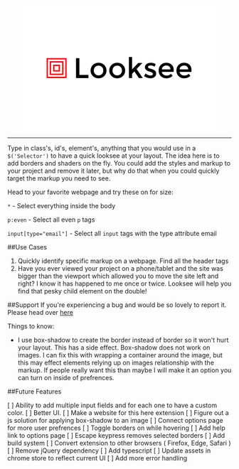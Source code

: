 <p align="center"><img src="https://github.com/Blumed/looksee/blob/master/resources/promo440.png"></p>

<hr>

Type in class's, id's, element's, anything that you would use in a `$('Selector')` to have a quick looksee at your layout. The idea here is to add borders and shaders on the fly.  You could add the styles and markup to your project and remove it later, but why do that when you could quickly target the markup you need to see. 

Head to your favorite webpage and try these on for size:

`*` - Select everything inside the body

`p:even` - Select all even `p` tags

`input[type="email"]` - Select all `input` tags with the type attribute email

##Use Cases
1. Quickly identify specific markup on a webpage. Find all the header tags
2. Have you ever viewed your project on a phone/tablet and the site was bigger than the viewport which allowed you to move the site left and right? I know it has happened to me once or twice. Looksee will help you find that pesky child element on the double!


##Support
If you're experiencing a bug and would be so lovely to report it. Please head over [here](https://github.com/Blumed/looksee/issues)

Things to know:

- I use box-shadow to create the border instead of border so it won't hurt your layout. This has a side effect. Box-shadow does not work on images. I can fix this with wrapping a container around the image, but this may effect elements relying up on images relationship with the markup. If people really want this than maybe I will make it an option you can turn on inside of prefrences.

##Future Features

[ ] Ability to add multiple input fields and for each one to have a custom color.
[ ] Better UI.
[ ] Make a website for this here extension
[ ] Figure out a js solution for applying box-shadow to an image
[ ] Connect options page for more user prefrences
[ ] Toggle borders on while hovering
[ ] Add help link to options page
[ ] Escape keypress removes selected borders
[ ] Add build system
[ ] Convert extension to other browsers ( Firefox, Edge, Safari )
[ ] Remove jQuery dependency
[ ] Add typescript
[ ] Update assets in chrome store to reflect current UI
[ ] Add more error handling